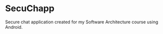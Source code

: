 SecuChapp
=========

Secure chat application created for my Software Architecture course using Android. 
